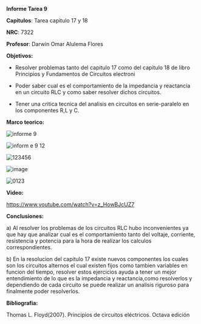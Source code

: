 **Informe Tarea 9** 

**Capitulos**: Tarea capitulo 17 y 18

**NRC**: 7322

**Profesor**: Darwin Omar Alulema Flores

**Objetivos:** 

- Resolver problemas tanto del capitulo 17 como del capitulo 18 de libro Principios y Fundamentos de Circuitos electroni

- Poder saber cual es el comportamiento de la impedancia y reactancia en un circuito RLC y como saber resolver dichos circuitos.

- Tener una critica tecnica del analisis en circuitos en serie-paralelo en los componentes R,L y C.

**Marco teorico:** 

![informe 9](https://user-images.githubusercontent.com/106253679/188251858-06b2e8e1-4b12-46fc-94f4-769df17bdcd3.jpeg)

![inform e 9 12](https://user-images.githubusercontent.com/106253679/188252337-bf26d92d-67f3-415b-91e1-c8af59b7b66e.jpeg)

![123456](https://user-images.githubusercontent.com/106253679/188253184-9a986492-1cd1-4a80-bfb7-60c201db95d5.jpeg)

![image](https://user-images.githubusercontent.com/106253679/188253532-32950b3e-a892-4aed-b165-d0a555444e65.png)

![0123](https://user-images.githubusercontent.com/106253679/188253629-d82083a3-bf11-4cc0-9ba7-f32a279c857a.png)




**Video:**
 
 https://www.youtube.com/watch?v=z_HowBJcUZ7
 
 **Conclusiones:**
 
 a) Al resolver los problemas de los circuitos RLC hubo inconvenientes ya que hay que analizar cual es el comportamiento tanto del voltaje, corriente, resistencia y potencia para la hora de realizar los calculos correspondientes.
 
 b) En la resolucion del capitulo 17 existe nuevos componentes los cuales son los circuitos alternos el cual existen fijos como tambien variables en funcion del tiempo, resolver estos ejercicios ayuda a tener un mejor entendimiento de lo que es la impedancia y reactancia,como resolverlos y dependiendo de cada circuito se puede realizar un analisis riguroso para finalmente poder resolverlos.
 
  **Bibliografia:**
  
  Thomas L. Floyd(2007). Principios de circuitos eléctricos. Octava edición
